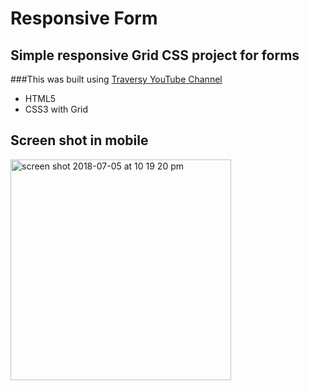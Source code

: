 # Responsive Form
## Simple responsive Grid CSS project for forms 
###This  was built using [Traversy YouTube Channel](https://youtu.be/Sb5qOa3R4hY)


- HTML5
- CSS3 with Grid

## Screen shot in mobile

<img width="353" alt="screen shot 2018-07-05 at 10 19 20 pm" src="https://user-images.githubusercontent.com/27019342/42361117-99cd1482-80a1-11e8-9afa-cb08ccf29bff.png">
